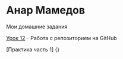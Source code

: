 

# Анар Мамедов
Мои домашние задания


[Урок 12](https://anarmamed.github.io/lesson_12/index.html) - Работа с репозиторием на GitHub

[Практика часть 1] {}
